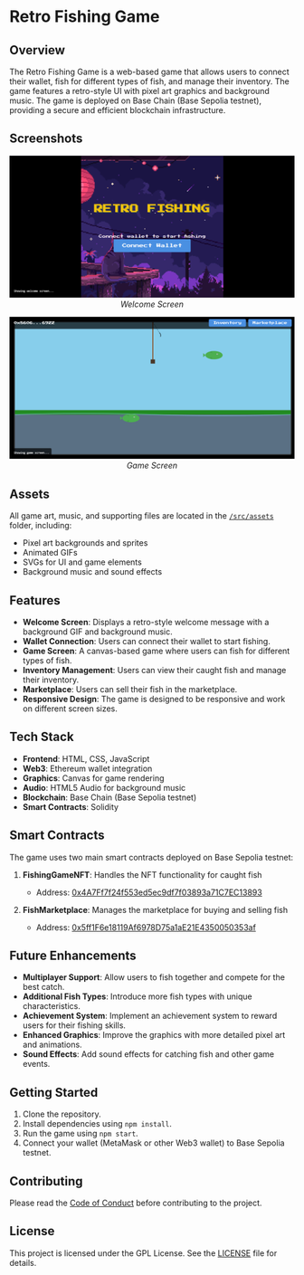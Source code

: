 # Retro Fishing Game

## Overview

The Retro Fishing Game is a web-based game that allows users to connect their wallet, fish for different types of fish, and manage their inventory. The game features a retro-style UI with pixel art graphics and background music. The game is deployed on Base Chain (Base Sepolia testnet), providing a secure and efficient blockchain infrastructure.

## Screenshots

<p align="center">
  <img src="src/assets/pic1.png" alt="Welcome Screen" width="600"/>
  <br><em>Welcome Screen</em>
</p>

<p align="center">
  <img src="src/assets/pic2.png" alt="Game Screen" width="600"/>
  <br><em>Game Screen</em>
</p>

## Assets

All game art, music, and supporting files are located in the [`/src/assets`](src/assets) folder, including:
- Pixel art backgrounds and sprites
- Animated GIFs
- SVGs for UI and game elements
- Background music and sound effects

## Features

- **Welcome Screen**: Displays a retro-style welcome message with a background GIF and background music.
- **Wallet Connection**: Users can connect their wallet to start fishing.
- **Game Screen**: A canvas-based game where users can fish for different types of fish.
- **Inventory Management**: Users can view their caught fish and manage their inventory.
- **Marketplace**: Users can sell their fish in the marketplace.
- **Responsive Design**: The game is designed to be responsive and work on different screen sizes.

## Tech Stack

- **Frontend**: HTML, CSS, JavaScript
- **Web3**: Ethereum wallet integration
- **Graphics**: Canvas for game rendering
- **Audio**: HTML5 Audio for background music
- **Blockchain**: Base Chain (Base Sepolia testnet)
- **Smart Contracts**: Solidity

## Smart Contracts

The game uses two main smart contracts deployed on Base Sepolia testnet:

1. **FishingGameNFT**: Handles the NFT functionality for caught fish
   - Address: [0x4A7Ff7f24f553ed5ec9df7f03893a71C7EC13893](https://sepolia.basescan.org/address/0x4A7Ff7f24f553ed5ec9df7f03893a71C7EC13893#code)

2. **FishMarketplace**: Manages the marketplace for buying and selling fish
   - Address: [0x5ff1F6e18119Af6978D75a1aE21E4350050353af](https://sepolia.basescan.org/address/0x5ff1F6e18119Af6978D75a1aE21E4350050353af#code)

## Future Enhancements

- **Multiplayer Support**: Allow users to fish together and compete for the best catch.
- **Additional Fish Types**: Introduce more fish types with unique characteristics.
- **Achievement System**: Implement an achievement system to reward users for their fishing skills.
- **Enhanced Graphics**: Improve the graphics with more detailed pixel art and animations.
- **Sound Effects**: Add sound effects for catching fish and other game events.

## Getting Started

1. Clone the repository.
2. Install dependencies using `npm install`.
3. Run the game using `npm start`.
4. Connect your wallet (MetaMask or other Web3 wallet) to Base Sepolia testnet.

## Contributing

Please read the [Code of Conduct](CODE_OF_CONDUCT.md) before contributing to the project.

## License

This project is licensed under the GPL License. See the [LICENSE](LICENSE) file for details. 